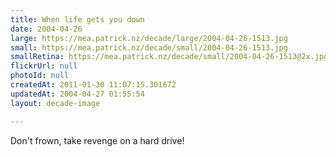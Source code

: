 ```yaml
---
title: When life gets you down
date: 2004-04-26
large: https://mea.patrick.nz/decade/large/2004-04-26-1513.jpg
small: https://mea.patrick.nz/decade/small/2004-04-26-1513.jpg
smallRetina: https://mea.patrick.nz/decade/small/2004-04-26-1513@2x.jpg
flickrUrl: null
photoId: null
createdAt: 2011-01-30 11:07:15.301672
updatedAt: 2004-04-27 01:55:54
layout: decade-image

---
```

Don't frown, take revenge on a hard drive!
